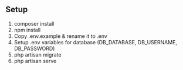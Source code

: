 ## Setup
1. composer install
2. npm install
3. Copy .env.example & rename it to .env
3. Setup .env variables for database (DB_DATABASE, DB_USERNAME, DB_PASSWORD)
4. php artisan migrate
5. php artisan serve
